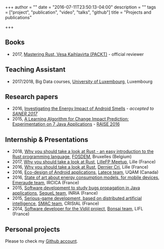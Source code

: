 +++
author = ""
date = "2016-07-11T23:50:13-04:00"
description = ""
tags = ["project", "publication", "video", "talks", "github"]
title = "Projects and publications"

+++

## Books

* 2017, [Mastering Rust, Vesa Kaihlavirta (PACKT)](https://www.packtpub.com/application-development/mastering-rust) - official reviewer

## Teaching Assistant

* 2017/2018, Big Data courses, [University of Luxembourg](https://uni.lu), Luxembourg 

## Research papers

* 2016, [Investigating the Energy Impact of Android Smells](https://hal.inria.fr/hal-01403485) - _accepted to [SANER 2017](http://saner.aau.at)_
* 2015, [A Learning Algorithm for Change Impact Prediction: Experimentation on 7 Java Applications](https://hal.inria.fr/hal-01279620) - [RAISE 2016](http://promisedata.org/raise/2016/)

## Internship & Presentations

* 2018, [Why you should take a look at Rust - an easy introduction to the Rust programming language](https://www.youtube.com/watch?v=Fn0TZCt_Fno), [FOSDEM](https://fosdem.org/2018/), Bruxelles (Belgium)
* 2017, [Why you should take a look at Rust](/lillefp_rust_2302.pdf), [LilleFP Meetup](https://www.meetup.com/fr-FR/Lille-FP/events/237497716/), Lille (France)
* 2016, [Why you should take a look at Rust](/rust_talk_derniercri_1412.pdf), [Dernier Cri](http://www.derniercri.io), Lille (France)  
* 2016, [Eco-design of Android applications](/m2-mocad-internship.pdf), [Latece team](http://www.latece.uqam.ca), UQAM (Canada)
* 2016, [State of art about energy consumption models, for mobile devices](/m2-mocad-projet.pdf), [Emeraude team](http://www.lifl.fr/emeraude/), IRCICA (France)
* 2015, [Software development to study bugs propagation in Java applications](https://github.com/k0pernicus/PropL), [SequeL team](https://sequel.lille.inria.fr), INRIA (France)
* 2015, [Serious-game development, based on distributed artificial intelligence](https://github.com/k0pernicus/PJI2015/blob/master/rapport/Rapport.pdf), [SMAC team](https://www.cristal.univ-lille.fr/?rubrique29&eid=17), CRIStAL (France)
* 2014, [Software developer for the Vidjil project](https://github.com/k0pernicus/Rapport_Stage_S6/blob/master/Rapport_Stage_Vidjil_CARETTE_ANTONIN.pdf), [Bonsai team](http://www.lifl.fr/bonsai/), LIFL (France)

## Personal projects

Please to check my [Github account](https://github.com/k0pernicus).
